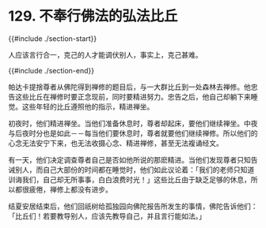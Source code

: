 # 129. 不奉行佛法的弘法比丘
{{#include ./section-start}}

人应该言行合一，克己的人才能调伏别人，事实上，克己甚难。

{{#include ./section-end}}

帕达卡提捨尊者从佛陀得到禅修的题目后，与一大群比丘到一处森林去禅修。他忠告这些比丘在禅修时要正念现前，同时要精进努力。忠告之后，他自己却躺下来睡觉。这些年轻的比丘遵照他的指示，精进禅坐。

初夜时，他们精进禅坐。当他们准备休息时，尊者却起床，要他们继续禅坐。中夜与后夜时分也是如此－－每当他们要休息时，尊者就要他们继续禅修。所以他们的心念无法安宁下来，也无法收摄心念、精进禅修，甚至无法複诵经文。

有一天，他们决定调查尊者自己是否如他所说的那麽精进。当他们发现尊者只知告诫别人，而自己大部份的时间都在睡觉时，他们如此议论着：「我们的老师只知道训诲我们，自己却无所事事，白白浪费时光！」这些比丘由于缺乏足够的休息，所以都很疲倦，禅修上都没有进步。

结夏安居结束后，他们回祇树给孤独园向佛陀报告所发生的事情，佛陀告诉他们：「比丘们！若要教导别人，应该先教导自己，并且言行能如法。」

